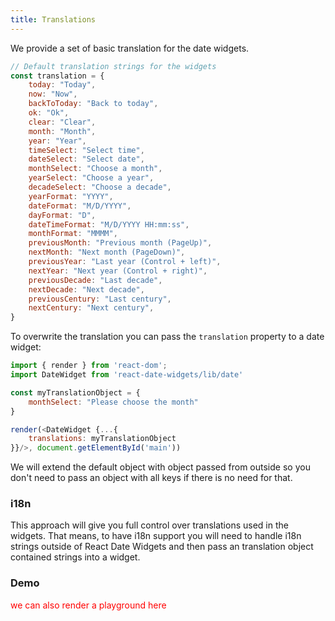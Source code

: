 ```yaml
---
title: Translations
---
```


We provide a set of basic translation for the date widgets.

```js
// Default translation strings for the widgets
const translation = {
	today: "Today",
	now: "Now",
	backToToday: "Back to today",
	ok: "Ok",
	clear: "Clear",
	month: "Month",
	year: "Year",
	timeSelect: "Select time",
	dateSelect: "Select date",
	monthSelect: "Choose a month",
	yearSelect: "Choose a year",
	decadeSelect: "Choose a decade",
	yearFormat: "YYYY",
	dateFormat: "M/D/YYYY",
	dayFormat: "D",
	dateTimeFormat: "M/D/YYYY HH:mm:ss",
	monthFormat: "MMMM",
	previousMonth: "Previous month (PageUp)",
	nextMonth: "Next month (PageDown)",
	previousYear: "Last year (Control + left)",
	nextYear: "Next year (Control + right)",
	previousDecade: "Last decade",
	nextDecade: "Next decade",
	previousCentury: "Last century",
	nextCentury: "Next century",
}
```

To overwrite the translation you can pass the `translation` property to a date widget:

```js
import { render } from 'react-dom';
import DateWidget from 'react-date-widgets/lib/date'

const myTranslationObject = {
	monthSelect: "Please choose the month"
}

render(<DateWidget {...{
	translations: myTranslationObject
}}/>, document.getElementById('main'))
```

We will extend the default object with object passed from outside so you don't need to pass an object with all keys if there is no need for that.

### i18n
This approach will give you full control over translations used in the widgets. That means, to have i18n support you will need to handle i18n strings outside of React Date Widgets and then pass an translation object contained strings into a widget.

### Demo

<div style="color: red">we can also render a playground here</div>
